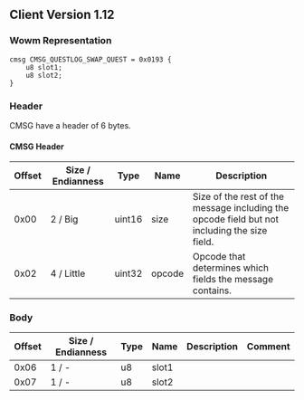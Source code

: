 ## Client Version 1.12

### Wowm Representation
```rust,ignore
cmsg CMSG_QUESTLOG_SWAP_QUEST = 0x0193 {
    u8 slot1;
    u8 slot2;
}
```
### Header
CMSG have a header of 6 bytes.

#### CMSG Header
| Offset | Size / Endianness | Type   | Name   | Description |
| ------ | ----------------- | ------ | ------ | ----------- |
| 0x00   | 2 / Big           | uint16 | size   | Size of the rest of the message including the opcode field but not including the size field.|
| 0x02   | 4 / Little        | uint32 | opcode | Opcode that determines which fields the message contains.|
### Body
| Offset | Size / Endianness | Type | Name | Description | Comment |
| ------ | ----------------- | ---- | ---- | ----------- | ------- |
| 0x06 | 1 / - | u8 | slot1 |  |  |
| 0x07 | 1 / - | u8 | slot2 |  |  |

